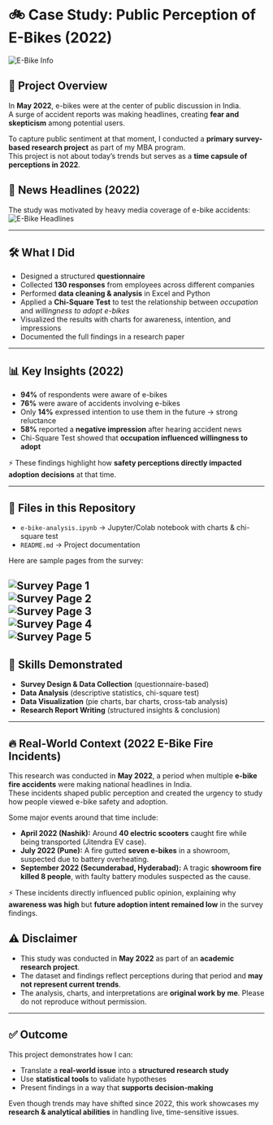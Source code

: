 # 🚲 Case Study: Public Perception of E-Bikes (2022)
![E-Bike Info](e-bike-info.jpg)
## 📌 Project Overview
In **May 2022**, e-bikes were at the center of public discussion in India.  
A surge of accident reports was making headlines, creating **fear and skepticism** among potential users.  

To capture public sentiment at that moment, I conducted a **primary survey-based research project** as part of my MBA program.  
This project is not about today’s trends but serves as a **time capsule of perceptions in 2022**.  
## 📰 News Headlines (2022)
The study was motivated by heavy media coverage of e-bike accidents:
![E-Bike Headlines](images-headlines.jpg)

---

## 🛠 What I Did
- Designed a structured **questionnaire**  
- Collected **130 responses** from employees across different companies  
- Performed **data cleaning & analysis** in Excel and Python  
- Applied a **Chi-Square Test** to test the relationship between *occupation* and *willingness to adopt e-bikes*  
- Visualized the results with charts for awareness, intention, and impressions  
- Documented the full findings in a research paper  

---

## 📊 Key Insights (2022)
- **94%** of respondents were aware of e-bikes  
- **76%** were aware of accidents involving e-bikes  
- Only **14%** expressed intention to use them in the future → strong reluctance  
- **58%** reported a **negative impression** after hearing accident news  
- Chi-Square Test showed that **occupation influenced willingness to adopt**  

⚡ These findings highlight how **safety perceptions directly impacted adoption decisions** at that time.  

---

## 📂 Files in this Repository
- `e-bike-analysis.ipynb` → Jupyter/Colab notebook with charts & chi-square test  
 - `README.md` → Project documentation  

Here are sample pages from the survey:

![Survey Page 1](e-bike-survey-pic-1.jpg)  
![Survey Page 2](e-bike-survey-pic-2.jpg)  
![Survey Page 3](e-bike-survey-pic-3.jpg)  
![Survey Page 4](e-bike-survey-pic-4.png)  
![Survey Page 5](e-bike-survey-pic-5.jpg)  
---

## 🎯 Skills Demonstrated
- **Survey Design & Data Collection** (questionnaire-based)  
- **Data Analysis** (descriptive statistics, chi-square test)  
- **Data Visualization** (pie charts, bar charts, cross-tab analysis)  
- **Research Report Writing** (structured insights & conclusion)  

---
## 🔥 Real-World Context (2022 E-Bike Fire Incidents)

This research was conducted in **May 2022**, a period when multiple **e-bike fire accidents** were making national headlines in India.  
These incidents shaped public perception and created the urgency to study how people viewed e-bike safety and adoption.

Some major events around that time include:

- **April 2022 (Nashik):** Around **40 electric scooters** caught fire while being transported (Jitendra EV case).  
- **July 2022 (Pune):** A fire gutted **seven e-bikes** in a showroom, suspected due to battery overheating.  
- **September 2022 (Secunderabad, Hyderabad):** A tragic **showroom fire killed 8 people**, with faulty battery modules suspected as the cause.  

⚡ These incidents directly influenced public opinion, explaining why **awareness was high** but **future adoption intent remained low** in the survey findings.


## ⚠️ Disclaimer
- This study was conducted in **May 2022** as part of an **academic research project**.  
- The dataset and findings reflect perceptions during that period and **may not represent current trends**.  
- The analysis, charts, and interpretations are **original work by me**. Please do not reproduce without permission.  

---

## ✅ Outcome
This project demonstrates how I can:  
- Translate a **real-world issue** into a **structured research study**  
- Use **statistical tools** to validate hypotheses  
- Present findings in a way that **supports decision-making**  

Even though trends may have shifted since 2022, this work showcases my **research & analytical abilities** in handling live, time-sensitive issues.

